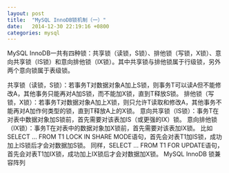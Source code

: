 ```yaml
---
layout: post
title:  "MySQL InnoDB锁机制（一）"
date:   2014-12-30 22:19:16 +0800
categories: mysql
---
```

MySQL InnoDB一共有四种锁：共享锁（读锁，S锁）、排他锁（写锁，X锁）、意向共享锁（IS锁）和意向排他锁（IX锁）。其中共享锁与排他锁属于行级锁，另外两个意向锁属于表级锁。 

共享锁（读锁，S锁）：若事务T对数据对象A加上S锁，则事务T可以读A但不能修改A，其他事务只能再对A加S锁，而不能加X锁，直到T释放S锁。
排他锁（写锁，X锁）：若事务T对数据对象A加上X锁，则只允许T读取和修改A，其他事务不能再对A加作何类型的锁，直到T释放A上的X锁。
意向共享锁（IS锁）：事务T在对表中数据对象加S锁前，首先需要对该表加IS（或更强的IX）锁。
意向排他锁（IX锁）：事务T在对表中的数据对象加X锁前，首先需要对该表加IX锁。
比如SELECT ... FROM T1 LOCK IN SHARE MODE语句，首先会对表T1加IS锁，成功加上IS锁后才会对数据加S锁。
同样，SELECT ... FROM T1 FOR UPDATE语句，首先会对表T1加IX锁，成功加上IX锁后才会对数据加X锁。
MySQL InnoDB 锁兼容阵列
